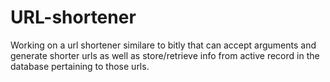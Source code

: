 URL-shortener
============

Working on a url shortener similare to bitly that can accept arguments and generate shorter urls as well as store/retrieve info from active record in the database pertaining to those urls.
 